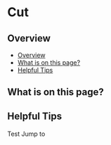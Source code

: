 # Cut

## <a name='overview'></a> Overview
* [Overview](#overview)
* [What is on this page?](#this)
* [Helpful Tips](#tip)

## 

## <a name='this'></a> What is on this page?
#### 



## <a name='tip'></a> Helpful Tips

#### 
Test Jump to
